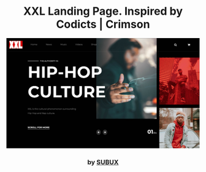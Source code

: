 <div align="center">

# XXL Landing Page. Inspired by Codicts | Crimson

<img src="admin/base.png">

### by <a href="https://github.com/python019">SUBUX</a>

</div>